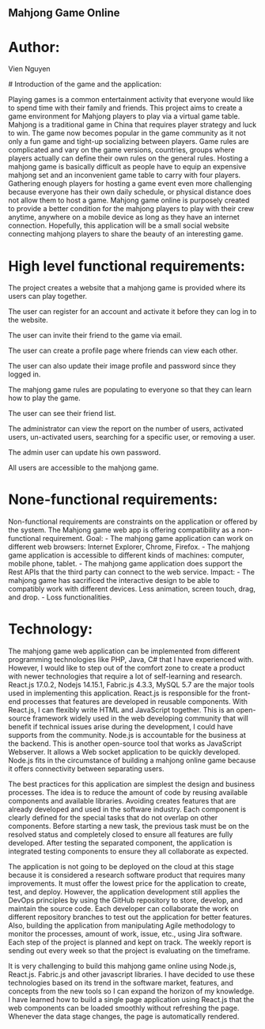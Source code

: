 ## Mahjong Game Online
# Author:
<p>Vien Nguyen</p>
# Introduction of the game and the application:
<p> Playing games is a common entertainment activity that everyone would like to spend time with their family and friends. This project aims to create a game environment for Mahjong players to play via a virtual game table. Mahjong is a traditional game in China that requires player strategy and luck to win. The game now becomes popular in the game community as it not only a fun game and tight-up socializing between players. Game rules are complicated and vary on the game versions, countries, groups where players actually can define their own rules on the general rules. Hosting a mahjong game is basically difficult as people have to equip an expensive mahjong set and an inconvenient game table to carry with four players. Gathering enough players for hosting a game event even more challenging because everyone has their own daily schedule, or physical distance does not allow them to host a game.
Mahjong game online is purposely created to provide a better condition for the mahjong players to play with their crew anytime, anywhere on a mobile device as long as they have an internet connection. Hopefully, this application will be a small social website connecting mahjong players to share the beauty of an interesting game.</p>

# High level functional requirements:
<p>The project creates a website that a mahjong game is provided where its users can play together.</p>
<p>The user can register for an account and activate it before they can log in to the website.</p>
<p>The user can invite their friend to the game via email.</p>
<p>The user can create a profile page where friends can view each other.</p>
<p>The user can also update their image profile and password since they logged in.</p>
<p>The mahjong game rules are populating to everyone so that they can learn how to play the game.</p>
<p>The user can see their friend list.</p>
<p>The administrator can view the report on the number of users, activated users, un-activated users, searching for a specific user, or removing a user.</p>
<p>The admin user can update his own password.</p>
<p>All users are accessible to the mahjong game.</p>

# None-functional requirements:
<p>
  Non-functional requirements are constraints on the application or offered by the system. The Mahjong game web app is offering compatibility as a non-functional requirement.
Goal:
- The mahjong game application can work on different web browsers: Internet Explorer, Chrome, Firefox.
- The mahjong game application is accessible to different kinds of machines: computer, mobile phone, tablet.
- The mahjong game application does support the Rest APIs that the third party can connect to the web service.
Impact:
- The mahjong game has sacrificed the interactive design to be able to compatibly work with different devices. Less animation, screen touch, drag, and drop.
- Loss functionalities. </p>

# Technology:
<p>The mahjong game web application can be implemented from different programming technologies like PHP, Java, C# that I have experienced with. However, I would like to step out of the comfort zone to create a product with newer technologies that require a lot of self-learning and research. React.js 17.0.2, Nodejs 14.15.1, Fabric.js 4.3.3, MySQL 5.7 are the major tools used in implementing this application. 
React.js is responsible for the front-end processes that features are developed in reusable components. With React.js, I can flexibly write HTML and JavaScript together.
This is an open-source framework widely used in the web developing community that will benefit if technical issues arise during the development, I could have supports from the community.
Node.js is accountable for the business at the backend. This is another open-source tool that works as JavaScript Webserver. It allows a Web socket application to be quickly developed. Node.js fits in the circumstance of building a mahjong online game because it offers connectivity between separating users. </p>
<p>The best practices for this application are simplest the design and business processes. The idea is to reduce the amount of code by reusing available components and available libraries. Avoiding creates features that are already developed and used in the software industry. Each component is clearly defined for the special tasks that do not overlap on other components. Before starting a new task, the previous task must be on the resolved status and completely closed to ensure all features are fully developed. After testing the separated component, the application is integrated testing components to ensure they all collaborate as expected.</p>
<p>The application is not going to be deployed on the cloud at this stage because it is considered a research software product that requires many improvements. It must offer the lowest price for the application to create, test, and deploy. However, the application development still applies the DevOps principles by using the GitHub repository to store, develop, and maintain the source code. Each developer can collaborate the work on different repository branches to test out the application for better features. Also, building the application from manipulating Agile methodology to monitor the processes, amount of work, issue, etc., using Jira software. Each step of the project is planned and kept on track. The weekly report is sending out every week so that the project is evaluating on the timeframe.</p>
<p>It is very challenging to build this mahjong game online using Node.js, React.js. Fabric.js and other javascript libraries. I have decided to use these technologies based on its trend in the software market, features, and concepts from the new tools so I can expand the horizon of my knowledge. 
I have learned how to build a single page application using React.js that the web components can be loaded smoothly without refreshing the page. Whenever the data stage changes, the page is automatically rendered.</p>
